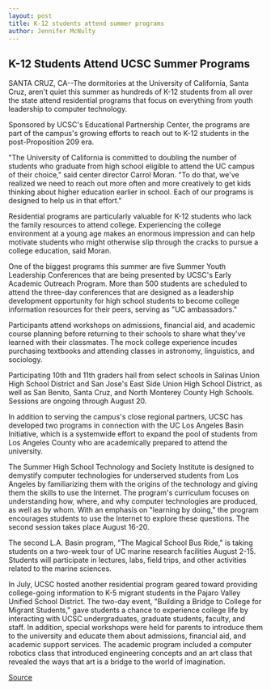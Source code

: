 ```yaml
---
layout: post
title: K-12 students attend summer programs
author: Jennifer McNulty
---
```


## K-12 Students Attend UCSC Summer Programs

SANTA CRUZ, CA--The dormitories at the University of California, Santa Cruz, aren't quiet this summer as hundreds of K-12 students from all over the state attend residential programs that focus on everything from youth leadership to computer technology.

Sponsored by UCSC's Educational Partnership Center, the programs are part of the campus's growing efforts to reach out to K-12 students in the post-Proposition 209 era.

"The University of California is committed to doubling the number of students who graduate from high school eligible to attend the UC campus of their choice," said center director Carrol Moran. "To do that, we've realized we need to reach out more often and more creatively to get kids thinking about higher education earlier in school. Each of our programs is designed to help us in that effort."

Residential programs are particularly valuable for K-12 students who lack the family resources to attend college. Experiencing the college environment at a young age makes an enormous impression and can help motivate students who might otherwise slip through the cracks to pursue a college education, said Moran.

One of the biggest programs this summer are five Summer Youth Leadership Conferences that are being presented by UCSC's Early Academic Outreach Program. More than 500 students are scheduled to attend the three-day conferences that are designed as a leadership development opportunity for high school students to become college information resources for their peers, serving as "UC ambassadors."

Participants attend workshops on admissions, financial aid, and academic course planning before returning to their schools to share what they've learned with their classmates. The mock college experience incudes purchasing textbooks and attending classes in astronomy, linguistics, and sociology.

Participating 10th and 11th graders hail from select schools in Salinas Union High School District and San Jose's East Side Union High School District, as well as San Benito, Santa Cruz, and North Monterey County Hgh Schools. Sessions are ongoing through August 20.

In addition to serving the campus's close regional partners, UCSC has developed two programs in connection with the UC Los Angeles Basin Initiative, which is a systemwide effort to expand the pool of students from Los Angeles County who are academically prepared to attend the university.

The Summer High School Technology and Society Institute is designed to demystify computer technologies for underserved students from Los Angeles by familiarizing them with the origins of the technology and giving them the skills to use the Internet. The program's curriculum focuses on understanding how, where, and why computer technologies are produced, as well as by whom. With an emphasis on "learning by doing," the program encourages students to use the Internet to explore these questions. The second session takes place August 16-20.

The second L.A. Basin program, "The Magical School Bus Ride," is taking students on a two-week tour of UC marine research facilities August 2-15. Students will participate in lectures, labs, field trips, and other activities related to the marine sciences.

In July, UCSC hosted another residential program geared toward providing college-going information to K-5 migrant students in the Pajaro Valley Unified School District. The two-day event, "Building a Bridge to College for Migrant Students," gave students a chance to experience college life by interacting with UCSC undergraduates, graduate students, faculty, and staff. In addition, special workshops were held for parents to introduce them to the university and educate them about admissions, financial aid, and academic support services. The academic program included a computer robotics class that introduced engineering concepts and an art class that revealed the ways that art is a bridge to the world of imagination.

[Source](http://www1.ucsc.edu/news_events/press_releases/archive/99-00/08-99/ucsc_summer_programs.htm "Permalink to K-12 students attend summer programs")